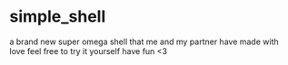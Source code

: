 # simple_shell
a brand new super omega shell that me and my partner have made with love
feel free to try it yourself
have fun <3
>>>>
